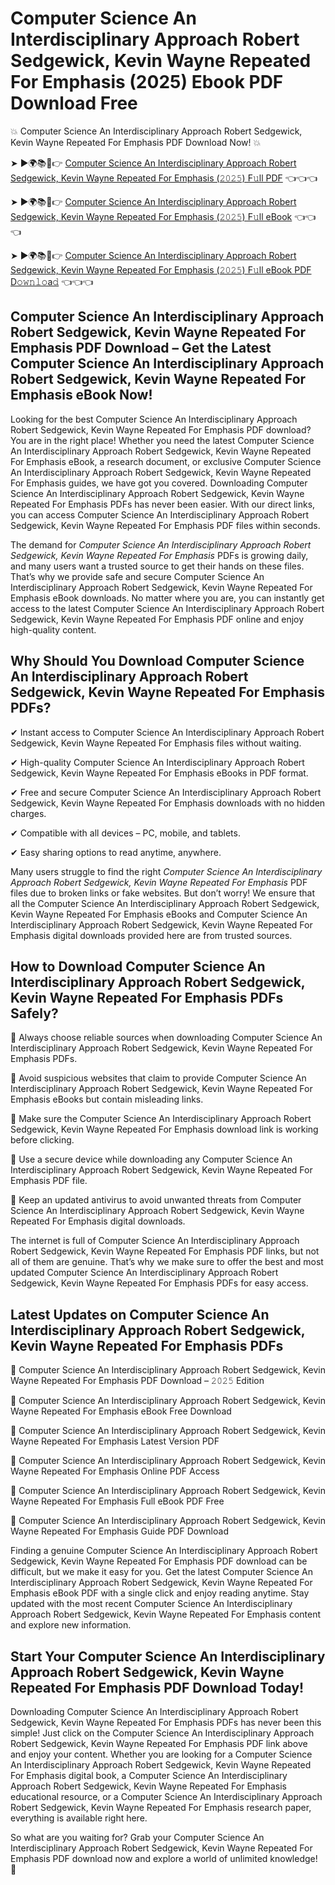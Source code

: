 # Computer Science An Interdisciplinary Approach Robert Sedgewick, Kevin Wayne Repeated For Emphasis (2025) Ebook PDF Download Free

💥 Computer Science An Interdisciplinary Approach Robert Sedgewick, Kevin Wayne Repeated For Emphasis PDF Download Now! 💥

➤ ►🌍📚📱👉 [Computer Science An Interdisciplinary Approach Robert Sedgewick, Kevin Wayne Repeated For Emphasis (𝟸𝟶𝟸𝟻) F𝚞ll PDF](https://getpdf.xyz/computer-science-an-interdisciplinary-approach-robert-sedgewick-kevin-wayne-repeated-for-emphasis) 👈👈👈


➤ ►🌍📚📱👉 [Computer Science An Interdisciplinary Approach Robert Sedgewick, Kevin Wayne Repeated For Emphasis (𝟸𝟶𝟸𝟻) F𝚞ll eBook](https://getpdf.xyz/computer-science-an-interdisciplinary-approach-robert-sedgewick-kevin-wayne-repeated-for-emphasis) 👈👈👈


➤ ►🌍📚📱👉 [Computer Science An Interdisciplinary Approach Robert Sedgewick, Kevin Wayne Repeated For Emphasis (𝟸𝟶𝟸𝟻) F𝚞ll eBook PDF D𝚘𝚠𝚗𝚕𝚘a𝚍](https://getpdf.xyz/computer-science-an-interdisciplinary-approach-robert-sedgewick-kevin-wayne-repeated-for-emphasis) 👈👈👈


## Computer Science An Interdisciplinary Approach Robert Sedgewick, Kevin Wayne Repeated For Emphasis PDF Download – Get the Latest Computer Science An Interdisciplinary Approach Robert Sedgewick, Kevin Wayne Repeated For Emphasis eBook Now!

Looking for the best Computer Science An Interdisciplinary Approach Robert Sedgewick, Kevin Wayne Repeated For Emphasis PDF download? You are in the right place! Whether you need the latest Computer Science An Interdisciplinary Approach Robert Sedgewick, Kevin Wayne Repeated For Emphasis eBook, a research document, or exclusive Computer Science An Interdisciplinary Approach Robert Sedgewick, Kevin Wayne Repeated For Emphasis guides, we have got you covered. Downloading Computer Science An Interdisciplinary Approach Robert Sedgewick, Kevin Wayne Repeated For Emphasis PDFs has never been easier. With our direct links, you can access Computer Science An Interdisciplinary Approach Robert Sedgewick, Kevin Wayne Repeated For Emphasis PDF files within seconds.

The demand for *Computer Science An Interdisciplinary Approach Robert Sedgewick, Kevin Wayne Repeated For Emphasis* PDFs is growing daily, and many users want a trusted source to get their hands on these files. That’s why we provide safe and secure Computer Science An Interdisciplinary Approach Robert Sedgewick, Kevin Wayne Repeated For Emphasis eBook downloads. No matter where you are, you can instantly get access to the latest Computer Science An Interdisciplinary Approach Robert Sedgewick, Kevin Wayne Repeated For Emphasis PDF online and enjoy high-quality content.

## Why Should You Download Computer Science An Interdisciplinary Approach Robert Sedgewick, Kevin Wayne Repeated For Emphasis PDFs?

✔ Instant access to Computer Science An Interdisciplinary Approach Robert Sedgewick, Kevin Wayne Repeated For Emphasis files without waiting.

✔ High-quality Computer Science An Interdisciplinary Approach Robert Sedgewick, Kevin Wayne Repeated For Emphasis eBooks in PDF format.

✔ Free and secure Computer Science An Interdisciplinary Approach Robert Sedgewick, Kevin Wayne Repeated For Emphasis downloads with no hidden charges.

✔ Compatible with all devices – PC, mobile, and tablets.

✔ Easy sharing options to read anytime, anywhere.

Many users struggle to find the right *Computer Science An Interdisciplinary Approach Robert Sedgewick, Kevin Wayne Repeated For Emphasis* PDF files due to broken links or fake websites. But don’t worry! We ensure that all the Computer Science An Interdisciplinary Approach Robert Sedgewick, Kevin Wayne Repeated For Emphasis eBooks and Computer Science An Interdisciplinary Approach Robert Sedgewick, Kevin Wayne Repeated For Emphasis digital downloads provided here are from trusted sources.

## How to Download Computer Science An Interdisciplinary Approach Robert Sedgewick, Kevin Wayne Repeated For Emphasis PDFs Safely?

📌 Always choose reliable sources when downloading Computer Science An Interdisciplinary Approach Robert Sedgewick, Kevin Wayne Repeated For Emphasis PDFs.

📌 Avoid suspicious websites that claim to provide Computer Science An Interdisciplinary Approach Robert Sedgewick, Kevin Wayne Repeated For Emphasis eBooks but contain misleading links.

📌 Make sure the Computer Science An Interdisciplinary Approach Robert Sedgewick, Kevin Wayne Repeated For Emphasis download link is working before clicking.

📌 Use a secure device while downloading any Computer Science An Interdisciplinary Approach Robert Sedgewick, Kevin Wayne Repeated For Emphasis PDF file.

📌 Keep an updated antivirus to avoid unwanted threats from Computer Science An Interdisciplinary Approach Robert Sedgewick, Kevin Wayne Repeated For Emphasis digital downloads.

The internet is full of Computer Science An Interdisciplinary Approach Robert Sedgewick, Kevin Wayne Repeated For Emphasis PDF links, but not all of them are genuine. That’s why we make sure to offer the best and most updated Computer Science An Interdisciplinary Approach Robert Sedgewick, Kevin Wayne Repeated For Emphasis PDFs for easy access.

## Latest Updates on Computer Science An Interdisciplinary Approach Robert Sedgewick, Kevin Wayne Repeated For Emphasis PDFs

🔹 Computer Science An Interdisciplinary Approach Robert Sedgewick, Kevin Wayne Repeated For Emphasis PDF Download – 𝟸𝟶𝟸𝟻 Edition

🔹 Computer Science An Interdisciplinary Approach Robert Sedgewick, Kevin Wayne Repeated For Emphasis eBook Free Download

🔹 Computer Science An Interdisciplinary Approach Robert Sedgewick, Kevin Wayne Repeated For Emphasis Latest Version PDF

🔹 Computer Science An Interdisciplinary Approach Robert Sedgewick, Kevin Wayne Repeated For Emphasis Online PDF Access

🔹 Computer Science An Interdisciplinary Approach Robert Sedgewick, Kevin Wayne Repeated For Emphasis Full eBook PDF Free

🔹 Computer Science An Interdisciplinary Approach Robert Sedgewick, Kevin Wayne Repeated For Emphasis Guide PDF Download

Finding a genuine Computer Science An Interdisciplinary Approach Robert Sedgewick, Kevin Wayne Repeated For Emphasis PDF download can be difficult, but we make it easy for you. Get the latest Computer Science An Interdisciplinary Approach Robert Sedgewick, Kevin Wayne Repeated For Emphasis eBook PDF with a single click and enjoy reading anytime. Stay updated with the most recent Computer Science An Interdisciplinary Approach Robert Sedgewick, Kevin Wayne Repeated For Emphasis content and explore new information.

## Start Your Computer Science An Interdisciplinary Approach Robert Sedgewick, Kevin Wayne Repeated For Emphasis PDF Download Today!

Downloading Computer Science An Interdisciplinary Approach Robert Sedgewick, Kevin Wayne Repeated For Emphasis PDFs has never been this simple! Just click on the Computer Science An Interdisciplinary Approach Robert Sedgewick, Kevin Wayne Repeated For Emphasis PDF link above and enjoy your content. Whether you are looking for a Computer Science An Interdisciplinary Approach Robert Sedgewick, Kevin Wayne Repeated For Emphasis digital book, a Computer Science An Interdisciplinary Approach Robert Sedgewick, Kevin Wayne Repeated For Emphasis educational resource, or a Computer Science An Interdisciplinary Approach Robert Sedgewick, Kevin Wayne Repeated For Emphasis research paper, everything is available right here.

So what are you waiting for? Grab your Computer Science An Interdisciplinary Approach Robert Sedgewick, Kevin Wayne Repeated For Emphasis PDF download now and explore a world of unlimited knowledge! 🚀